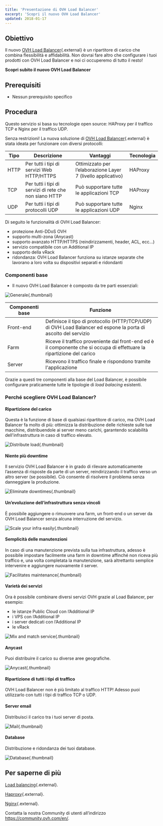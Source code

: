 ```yaml
---
title: 'Presentazione di OVH Load Balancer'
excerpt: 'Scopri il nuovo OVH Load Balancer'
updated: 2018-01-17
---
```


## Obiettivo

Il nuovo [OVH Load Balancer](https://www.ovh.it/soluzioni/load-balancer/){.external} è un ripartitore di carico che combina flessibilità e affidabilità. Non dovrai fare altro che configurare i tuoi prodotti con OVH Load Balancer e noi ci occuperemo di tutto il resto!

**Scopri subito il nuovo OVH Load Balancer**

## Prerequisiti

- Nessun prerequisito specifico

## Procedura

 
Questo servizio si basa su tecnologie open source: HAProxy per il traffico TCP e Nginx per il traffico UDP.

Senza restrizioni! La nuova soluzione di [OVH Load Balancer](https://www.ovh.it/soluzioni/load-balancer/){.external} è stata ideata per funzionare con diversi protocolli:

|Tipo|Descrizione|Vantaggi|Tecnologia|
|---|---|---|---|
|HTTP|Per tutti i tipi di servizi Web HTTP/HTTPS|Ottimizzato per l’elaborazione Layer 7 (livello applicativo)|HAProxy|
|TCP|Per tutti i tipi di servizi di rete che non siano HTTP|Può supportare tutte le applicazioni TCP|HAProxy|
|UDP|Per tutti i tipi di protocolli UDP|Può supportare tutte le applicazioni UDP|Nginx|

Di seguito le funzionalità di OVH Load Balancer:

 - protezione Anti-DDoS OVH
 - supporto multi-zona (Anycast)
 - supporto avanzato HTTP/HTTPS (reindirizzamenti, header, ACL, ecc...)
 - servizio compatibile con un Additional IP
 - supporto della vRack
 - ridondanza: OVH Load Balancer funziona su istanze separate che lavorano a loro volta su dispositivi separati e ridondanti

### Componenti base

- Il nuovo OVH Load Balancer è composto da tre parti essenziali:

![Generale](images/diag_gen.png){.thumbnail}

|Componenti base|Funzione|
|---|---|
|Front-end|Definisce il tipo di protocollo (HTTP/TCP/UDP) di OVH Load Balancer ed espone la porta di ascolto del servizio|
|Farm|Riceve il traffico proveniente dal front-end ed è il componente che si occupa di effettuare la ripartizione del carico|
|Server|Ricevono il traffico finale e rispondono tramite l'applicazione|

Grazie a questi tre componenti alla base del Load Balancer, è possibile configurare praticamente tutte le tipologie di *load balacing* esistenti.

### Perché scegliere OVH Load Balancer?

#### Ripartizione del carico

Questa è la funzione di base di qualsiasi ripartitore di carico, ma OVH Load Balancer fa molto di più: ottimizza la distribuzione delle richieste sulle tue macchine, distribuendole ai server meno carichi, garantendo scalabilità dell'infrastruttura in caso di traffico elevato.

![Distribute load](images/distribute_load.png){.thumbnail}

#### Niente più downtime

Il servizio OVH Load Balancer è in grado di rilevare automaticamente l’assenza di risposte da parte di un server, reindirizzando il traffico verso un altro server (se possibile). Ciò consente di risolvere il problema senza danneggiare la produzione.

![Eliminate downtimes](images/eliminate_downtimes.png){.thumbnail}

#### Un’evoluzione dell’infrastruttura senza vincoli

È possibile aggiungere o rimuovere una farm, un front-end o un server da OVH Load Balancer senza alcuna interruzione del servizio.

![Scale your infra easily](images/facilitate_maintenance.png){.thumbnail}

#### Semplicità delle manutenzioni

In caso di una manutenzione prevista sulla tua infrastruttura, adesso è possibile impostare facilmente una farm in downtime affinché non riceva più traffico e, una volta completata la manutenzione, sarà altrettanto semplice intervenire e aggiungere nuovamente il server.

![Facilitates maintenance](images/scale_easily.png){.thumbnail}

#### Varietà dei servizi

Ora è possibile combinare diversi servizi OVH grazie al Load Balancer, per esempio:

- le istanze Public Cloud con l’Additional IP
- i VPS con l’Additional IP
- i server dedicati con l’Additional IP
- le vRack

![Mix and match service](images/mix_and_match.png){.thumbnail}

#### Anycast

Puoi distribuire il carico su diverse aree geografiche.

![Anycast](images/anycast.png){.thumbnail}

#### Ripartizione di tutti i tipi di traffico

OVH Load Balancer non è più limitato al traffico HTTP! Adesso puoi utilizzarlo con tutti i tipi di traffico TCP o UDP.

#### Server email

Distribuisci il carico tra i tuoi server di posta.

![Mail](images/mail.png){.thumbnail}

#### Database

Distribuzione e ridondanza dei tuoi database.

![Database](images/database.png){.thumbnail}

## Per saperne di più

[Load balancing](https://it.wikipedia.org/wiki/Load_balancing){.external}.

[Haproxy](https://en.wikipedia.org/wiki/HAProxy){.external}.

[Nginx](https://it.wikipedia.org/wiki/Nginx){.external}.

Contatta la nostra Community di utenti all’indirizzo <https://community.ovh.com/en/>.
